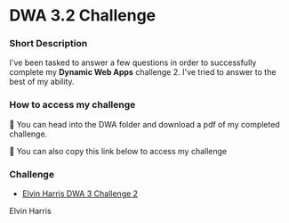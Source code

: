 # DWA 3.2 Challenge

### Short Description

I've been tasked to answer a few questions in order to successfully complete my **Dynamic Web Apps** challenge 2.  I've tried to answer to the best of my ability. 

### How to access my challenge

💪 You can head into the DWA folder and download a pdf of my completed challenge. 

🌱 You can also copy this link below to access my challenge

### Challenge

- [Elvin Harris DWA 3 Challenge 2](file:///C:/Users/harri/OneDrive/Desktop/Code/Dynamic-web-apps/DWA3/ELVHAR045_SOZ2301_GroupB_ElvinHarris_DWA3_2_KnowledgeCheck.pdf)


Elvin Harris
